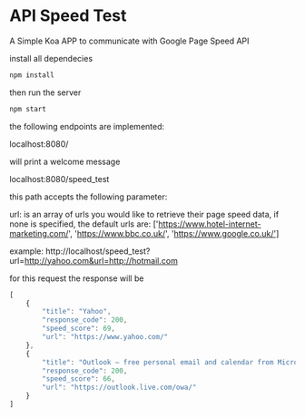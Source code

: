# API Speed Test
A Simple Koa APP to communicate with Google Page Speed API

install all dependecies

```js
npm install
```

then run the server


```js
npm start
```

the following endpoints are implemented:

localhost:8080/

will print a welcome message

localhost:8080/speed_test

this path accepts the following parameter:

url: is an array of urls you would like to retrieve their page speed data, 
if none is specified, the default urls are:
['https://www.hotel-internet-marketing.com/', 'https://www.bbc.co.uk/', 'https://www.google.co.uk/']

example:
http://localhost/speed_test?url=http://yahoo.com&url=http://hotmail.com

for this request the response will be

```js
[
    {
        "title": "Yahoo",
        "response_code": 200,
        "speed_score": 69,
        "url": "https://www.yahoo.com/"
    },
    {
        "title": "Outlook – free personal email and calendar from Microsoft",
        "response_code": 200,
        "speed_score": 66,
        "url": "https://outlook.live.com/owa/"
    }
]
```
